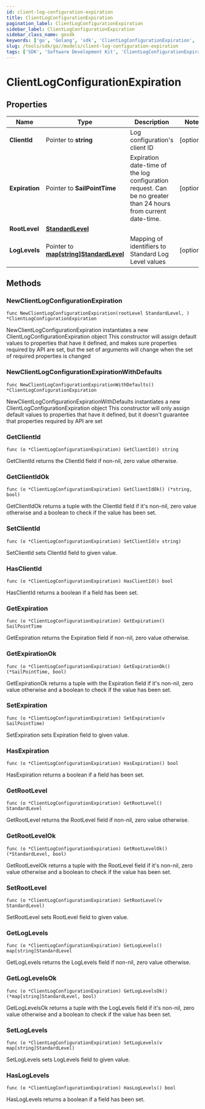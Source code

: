 ```yaml
---
id: client-log-configuration-expiration
title: ClientLogConfigurationExpiration
pagination_label: ClientLogConfigurationExpiration
sidebar_label: ClientLogConfigurationExpiration
sidebar_class_name: gosdk
keywords: ['go', 'Golang', 'sdk', 'ClientLogConfigurationExpiration', 'ClientLogConfigurationExpiration'] 
slug: /tools/sdk/go//models/client-log-configuration-expiration
tags: ['SDK', 'Software Development Kit', 'ClientLogConfigurationExpiration', 'ClientLogConfigurationExpiration']
---
```


# ClientLogConfigurationExpiration

## Properties

Name | Type | Description | Notes
------------ | ------------- | ------------- | -------------
**ClientId** | Pointer to **string** | Log configuration's client ID | [optional] 
**Expiration** | Pointer to **SailPointTime** | Expiration date-time of the log configuration request.  Can be no greater than 24 hours from current date-time. | [optional] 
**RootLevel** | [**StandardLevel**](standard-level) |  | 
**LogLevels** | Pointer to [**map[string]StandardLevel**](standard-level) | Mapping of identifiers to Standard Log Level values | [optional] 

## Methods

### NewClientLogConfigurationExpiration

`func NewClientLogConfigurationExpiration(rootLevel StandardLevel, ) *ClientLogConfigurationExpiration`

NewClientLogConfigurationExpiration instantiates a new ClientLogConfigurationExpiration object
This constructor will assign default values to properties that have it defined,
and makes sure properties required by API are set, but the set of arguments
will change when the set of required properties is changed

### NewClientLogConfigurationExpirationWithDefaults

`func NewClientLogConfigurationExpirationWithDefaults() *ClientLogConfigurationExpiration`

NewClientLogConfigurationExpirationWithDefaults instantiates a new ClientLogConfigurationExpiration object
This constructor will only assign default values to properties that have it defined,
but it doesn't guarantee that properties required by API are set

### GetClientId

`func (o *ClientLogConfigurationExpiration) GetClientId() string`

GetClientId returns the ClientId field if non-nil, zero value otherwise.

### GetClientIdOk

`func (o *ClientLogConfigurationExpiration) GetClientIdOk() (*string, bool)`

GetClientIdOk returns a tuple with the ClientId field if it's non-nil, zero value otherwise
and a boolean to check if the value has been set.

### SetClientId

`func (o *ClientLogConfigurationExpiration) SetClientId(v string)`

SetClientId sets ClientId field to given value.

### HasClientId

`func (o *ClientLogConfigurationExpiration) HasClientId() bool`

HasClientId returns a boolean if a field has been set.

### GetExpiration

`func (o *ClientLogConfigurationExpiration) GetExpiration() SailPointTime`

GetExpiration returns the Expiration field if non-nil, zero value otherwise.

### GetExpirationOk

`func (o *ClientLogConfigurationExpiration) GetExpirationOk() (*SailPointTime, bool)`

GetExpirationOk returns a tuple with the Expiration field if it's non-nil, zero value otherwise
and a boolean to check if the value has been set.

### SetExpiration

`func (o *ClientLogConfigurationExpiration) SetExpiration(v SailPointTime)`

SetExpiration sets Expiration field to given value.

### HasExpiration

`func (o *ClientLogConfigurationExpiration) HasExpiration() bool`

HasExpiration returns a boolean if a field has been set.

### GetRootLevel

`func (o *ClientLogConfigurationExpiration) GetRootLevel() StandardLevel`

GetRootLevel returns the RootLevel field if non-nil, zero value otherwise.

### GetRootLevelOk

`func (o *ClientLogConfigurationExpiration) GetRootLevelOk() (*StandardLevel, bool)`

GetRootLevelOk returns a tuple with the RootLevel field if it's non-nil, zero value otherwise
and a boolean to check if the value has been set.

### SetRootLevel

`func (o *ClientLogConfigurationExpiration) SetRootLevel(v StandardLevel)`

SetRootLevel sets RootLevel field to given value.


### GetLogLevels

`func (o *ClientLogConfigurationExpiration) GetLogLevels() map[string]StandardLevel`

GetLogLevels returns the LogLevels field if non-nil, zero value otherwise.

### GetLogLevelsOk

`func (o *ClientLogConfigurationExpiration) GetLogLevelsOk() (*map[string]StandardLevel, bool)`

GetLogLevelsOk returns a tuple with the LogLevels field if it's non-nil, zero value otherwise
and a boolean to check if the value has been set.

### SetLogLevels

`func (o *ClientLogConfigurationExpiration) SetLogLevels(v map[string]StandardLevel)`

SetLogLevels sets LogLevels field to given value.

### HasLogLevels

`func (o *ClientLogConfigurationExpiration) HasLogLevels() bool`

HasLogLevels returns a boolean if a field has been set.


